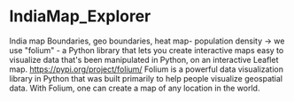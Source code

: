 # IndiaMap_Explorer
India map Boundaries, geo boundaries, heat map- population density
-> we use "folium" - a Python library that lets you create interactive maps 
easy to visualize data that's been manipulated in Python, on an interactive Leaflet map.
https://pypi.org/project/folium/
Folium is a powerful data visualization library in Python that was built primarily to help people visualize geospatial data. With Folium, one can create a map of any location in the world. 
